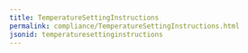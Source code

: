 ```yaml
---
title: TemperatureSettingInstructions
permalink: compliance/TemperatureSettingInstructions.html
jsonid: temperaturesettinginstructions
---
```

